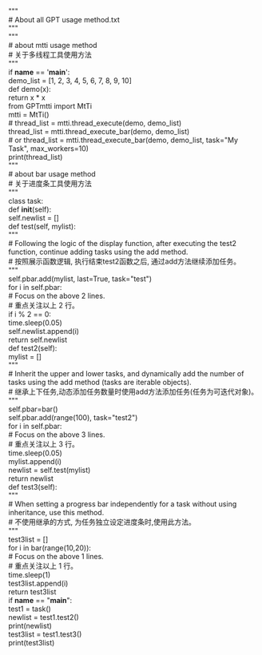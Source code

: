 <br>"""
<br>#   About all GPT usage method.txt
<br>"""
<br>"""
<br>#   about mtti usage method
<br>#   关于多线程工具使用方法
<br>"""
<br>if __name__ == '__main__':
<br>    demo_list = [1, 2, 3, 4, 5, 6, 7, 8, 9, 10]
<br>    def demo(x):
<br>    return x * x
<br>    from GPTmtti import MtTi
<br>    mtti = MtTi()
<br>    # thread_list = mtti.thread_execute(demo, demo_list)
<br>    thread_list = mtti.thread_execute_bar(demo, demo_list)
<br>    # or thread_list = mtti.thread_execute_bar(demo, demo_list, task="My Task", max_workers=10)
<br>    print(thread_list)
<br>"""
<br>#   about bar usage method
<br>#   关于进度条工具使用方法
<br>"""
<br>class task:
<br>    def __init__(self):
<br>    self.newlist = []
<br>    def test(self, mylist):
<br>    """
<br>    #   Following the logic of the display function, after executing the test2 function, continue adding tasks using the add method.
<br>    #   按照展示函数逻辑, 执行结束test2函数之后, 通过add方法继续添加任务。
<br>    """
<br>    self.pbar.add(mylist, last=True, task="test")
<br>    for i in self.pbar:
<br>    #   Focus on the above 2 lines.
<br>    #   重点关注以上 2 行。
<br>    if i % 2 == 0:
<br>    time.sleep(0.05)
<br>    self.newlist.append(i)
<br>    return self.newlist
<br>    def test2(self):
<br>    mylist = []
<br>    """
<br>    #   Inherit the upper and lower tasks, and dynamically add the number of tasks using the add method (tasks are iterable objects).
<br>    #   继承上下任务,动态添加任务数量时使用add方法添加任务(任务为可迭代对象)。
<br>    """
<br>    self.pbar=bar()
<br>    self.pbar.add(range(100), task="test2")
<br>    for i in self.pbar:
<br>    #   Focus on the above 3 lines.
<br>    #   重点关注以上 3 行。
<br>    time.sleep(0.05)
<br>    mylist.append(i)
<br>    newlist = self.test(mylist)
<br>    return newlist
<br>    def test3(self):
<br>    """
<br>    #   When setting a progress bar independently for a task without using inheritance, use this method.
<br>    #   不使用继承的方式, 为任务独立设定进度条时,使用此方法。
<br>    """
<br>    test3list = []
<br>    for i in bar(range(10,20)):
<br>    #   Focus on the above 1 lines.
<br>    #   重点关注以上 1 行。
<br>    time.sleep(1)
<br>    test3list.append(i)
<br>    return test3list
<br>if __name__ == "__main__":
<br>    test1 = task()
<br>    newlist = test1.test2()
<br>    print(newlist)
<br>    test3list = test1.test3()
<br>    print(test3list)
